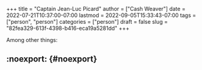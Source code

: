 +++
title = "Captain Jean-Luc Picard"
author = ["Cash Weaver"]
date = 2022-07-21T10:37:00-07:00
lastmod = 2022-09-05T15:33:43-07:00
tags = ["person", "person"]
categories = ["person"]
draft = false
slug = "82fea329-613f-4398-b416-eca19a5281dd"
+++

Among other things:


## :noexport: {#noexport}
